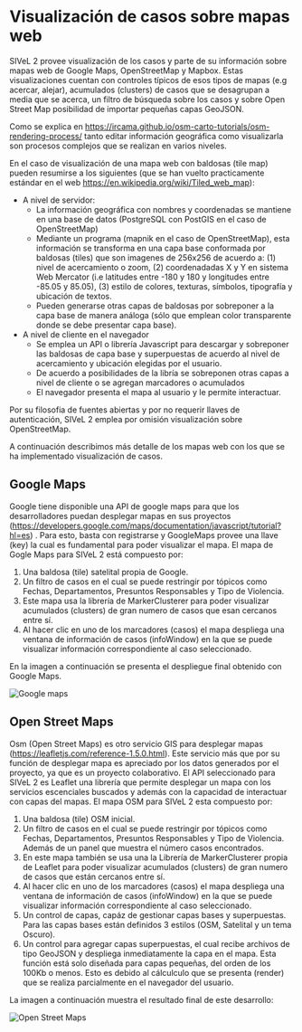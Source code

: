 # Visualización de casos sobre mapas web

SIVeL 2 provee visualización de los casos y parte de su información sobre mapas web de Google Maps, OpenStreetMap y Mapbox.  Estas visualizaciones cuentan con controles típicos de esos tipos de mapas (e.g acercar, alejar), acumulados (clusters) de casos que se desagrupan a media que se acerca, un filtro de búsqueda sobre los casos y sobre Open Street Map posibilidad de importar pequeñas capas GeoJSON.

Como se explica en https://ircama.github.io/osm-carto-tutorials/osm-rendering-process/ tanto editar información geográfica como visualizarla son procesos complejos que se realizan en varios niveles.  

En el caso de visualización de una mapa web con baldosas (tile map) pueden resumirse a los siguientes (que se han vuelto practicamente estándar en el web https://en.wikipedia.org/wiki/Tiled_web_map):
* A nivel de servidor: 
  * La información geográfica con nombres y coordenadas se mantiene en una base de datos (PostgreSQL con PostGIS en el caso de OpenStreetMap)
  * Mediante un programa (mapnik en el caso de OpenStreetMap), esta información se transforma en una capa base conformada por baldosas (tiles) que son imagenes de 256x256 de acuerdo a: (1) nivel de acercamiento o zoom, (2) coordenadadas X y Y en sistema Web Mercator (i.e latitudes entre -180 y 180 y longitudes entre -85.05 y 85.05), (3) estilo de colores, texturas, símbolos, tipografía y ubicación de textos.
  * Pueden generarse otras capas de baldosas por sobreponer a la capa base de manera análoga (sólo que emplean color transparente donde se debe presentar capa base).
* A nivel de cliente en el navegador
  * Se emplea un API o librería Javascript para descargar y sobreponer las baldosas de capa base y superpuestas de acuerdo al nivel de acercamiento y ubicación elegidas por el usuario.
  * De acuerdo a posibilidades de la libría se sobreponen otras capas a nivel de cliente o se agregan marcadores o acumulados 
  * El navegador presenta el mapa al usuario y le permite interactuar.
  
Por su filosofia de fuentes abiertas y por no requerir llaves de autenticación, SIVeL 2 emplea por omisión visualización sobre OpenStreetMap. 

A continuación describimos más detalle de los mapas web con los que se ha implementado visualización de casos.


## Google Maps

Google tiene disponible una API de google maps para que los desarrolladores puedan desplegar mapas en sus proyectos (https://developers.google.com/maps/documentation/javascript/tutorial?hl=es) . Para esto, basta con registrarse y GoogleMaps provee una llave (key) la cual es fundamental para poder visualizar el mapa. El mapa de Gogle Maps para SIVeL 2 está compuesto por:
1. Una baldosa (tile) satelital propia de Google.
2. Un filtro de casos en el cual se puede restringir por tópicos como Fechas, Departamentos, Presuntos Responsables y Tipo de Violencia.
3. Este mapa usa la librería de MarkerClusterer para poder visualizar acumulados (clusters) de gran numero de casos que esan cercanos entre sí.
4. Al hacer clic en uno de los marcadores (casos) el mapa despliega una ventana de información de casos (infoWindow) en la que se puede visualizar información correspondiente al  caso seleccionado. 

En la imagen a continuación se presenta el despliegue final obtenido con Google Maps.

![Google maps](https://github.com/pasosdeJesus/sivel2_gen/raw/master/doc/imagengm.png)

## Open Street Maps 

Osm (Open Street Maps) es otro servicio GIS para desplegar mapas (https://leafletjs.com/reference-1.5.0.html). Este servicio más que por su función de desplegar mapa es apreciado por los datos generados por el proyecto, ya que es un proyecto colaborativo. El API seleccionado para SIVeL 2 es Leaflet una librería que permite desplegar un mapa con los servicios escenciales buscados y además con la capacidad de interactuar con capas del mapas. El mapa OSM para SIVeL 2 esta compuesto por:
1. Una baldosa (tile) OSM inicial.
2. Un filtro de casos en el cual se puede restringir por tópicos como Fechas, Departamentos, Presuntos Responsables y Tipo de Violencia. Además de un panel que muestra el número casos encontrados.
3. En este mapa también se usa una la Librería de MarkerClusterer propia de Leaflet para poder visualizar acumulados (clusters) de gran numero de casos que están cercanos entre sí.
4. Al hacer clic en uno de los marcadores (casos) el mapa despliega una ventana de información de casos (infoWindow) en la que se puede visualizar información correspondiente al  caso seleccionado.
5. Un control de capas, capáz de gestionar capas bases y superpuestas. Para las capas bases están definidos 3 estilos (OSM, Satelital y un tema Oscuro). 
6. Un control para agregar capas superpuestas, el cual recibe archivos de tipo GeoJSON y despliega inmediatamente la capa en el mapa. Esta función está solo diseñada para capas pequeñas, del orden de los 100Kb o menos. Esto es debido al cálculculo que se presenta (render) que se realiza parcialmente en el navegador del usuario.  

La imagen a continuación muestra el resultado final de este desarrollo: 

![Open Street Maps](https://github.com/pasosdeJesus/sivel2_gen/raw/master/doc/imagenosm.png)
